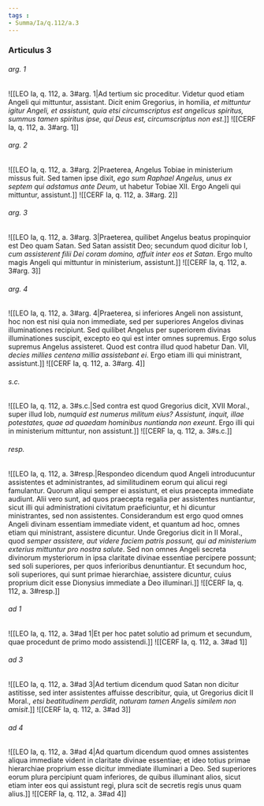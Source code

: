 ```yaml
---
tags : 
- Summa/Ia/q.112/a.3
---
```


### Articulus 3

###### arg. 1
![[LEO Ia, q. 112, a. 3#arg. 1|Ad tertium sic proceditur. Videtur quod etiam Angeli qui mittuntur, assistant. Dicit enim Gregorius, in homilia, *et mittuntur igitur Angeli, et assistunt, quia etsi circumscriptus est angelicus spiritus, summus tamen spiritus ipse, qui Deus est, circumscriptus non est*.]]
![[CERF Ia, q. 112, a. 3#arg. 1]]

###### arg. 2
![[LEO Ia, q. 112, a. 3#arg. 2|Praeterea, Angelus Tobiae in ministerium missus fuit. Sed tamen ipse dixit, *ego sum Raphael Angelus, unus ex septem qui adstamus ante Deum*, ut habetur Tobiae XII. Ergo Angeli qui mittuntur, assistunt.]]
![[CERF Ia, q. 112, a. 3#arg. 2]]

###### arg. 3
![[LEO Ia, q. 112, a. 3#arg. 3|Praeterea, quilibet Angelus beatus propinquior est Deo quam Satan. Sed Satan assistit Deo; secundum quod dicitur Iob I, *cum assisterent filii Dei coram domino, affuit inter eos et Satan*. Ergo multo magis Angeli qui mittuntur in ministerium, assistunt.]]
![[CERF Ia, q. 112, a. 3#arg. 3]]

###### arg. 4
![[LEO Ia, q. 112, a. 3#arg. 4|Praeterea, si inferiores Angeli non assistunt, hoc non est nisi quia non immediate, sed per superiores Angelos divinas illuminationes recipiunt. Sed quilibet Angelus per superiorem divinas illuminationes suscipit, excepto eo qui est inter omnes supremus. Ergo solus supremus Angelus assisteret. Quod est contra illud quod habetur Dan. VII, *decies millies centena millia assistebant ei*. Ergo etiam illi qui ministrant, assistunt.]]
![[CERF Ia, q. 112, a. 3#arg. 4]]

###### s.c.
![[LEO Ia, q. 112, a. 3#s.c.|Sed contra est quod Gregorius dicit, XVII Moral., super illud Iob, *numquid est numerus militum eius? Assistunt, inquit, illae potestates, quae ad quaedam hominibus nuntianda non exeunt*. Ergo illi qui in ministerium mittuntur, non assistunt.]]
![[CERF Ia, q. 112, a. 3#s.c.]]

###### resp.
![[LEO Ia, q. 112, a. 3#resp.|Respondeo dicendum quod Angeli introducuntur assistentes et administrantes, ad similitudinem eorum qui alicui regi famulantur. Quorum aliqui semper ei assistunt, et eius praecepta immediate audiunt. Alii vero sunt, ad quos praecepta regalia per assistentes nuntiantur, sicut illi qui administrationi civitatum praeficiuntur, et hi dicuntur ministrantes, sed non assistentes. Considerandum est ergo quod omnes Angeli divinam essentiam immediate vident, et quantum ad hoc, omnes etiam qui ministrant, assistere dicuntur. Unde Gregorius dicit in II Moral., quod *semper assistere, aut videre faciem patris possunt, qui ad ministerium exterius mittuntur pro nostra salute*. Sed non omnes Angeli secreta divinorum mysteriorum in ipsa claritate divinae essentiae percipere possunt; sed soli superiores, per quos inferioribus denuntiantur. Et secundum hoc, soli superiores, qui sunt primae hierarchiae, assistere dicuntur, cuius proprium dicit esse Dionysius immediate a Deo illuminari.]]
![[CERF Ia, q. 112, a. 3#resp.]]

###### ad 1
![[LEO Ia, q. 112, a. 3#ad 1|Et per hoc patet solutio ad primum et secundum, quae procedunt de primo modo assistendi.]]
![[CERF Ia, q. 112, a. 3#ad 1]]

###### ad 3
![[LEO Ia, q. 112, a. 3#ad 3|Ad tertium dicendum quod Satan non dicitur astitisse, sed inter assistentes affuisse describitur, quia, ut Gregorius dicit II Moral., *etsi beatitudinem perdidit, naturam tamen Angelis similem non amisit*.]]
![[CERF Ia, q. 112, a. 3#ad 3]]

###### ad 4
![[LEO Ia, q. 112, a. 3#ad 4|Ad quartum dicendum quod omnes assistentes aliqua immediate vident in claritate divinae essentiae; et ideo totius primae hierarchiae proprium esse dicitur immediate illuminari a Deo. Sed superiores eorum plura percipiunt quam inferiores, de quibus illuminant alios, sicut etiam inter eos qui assistunt regi, plura scit de secretis regis unus quam alius.]]
![[CERF Ia, q. 112, a. 3#ad 4]]

